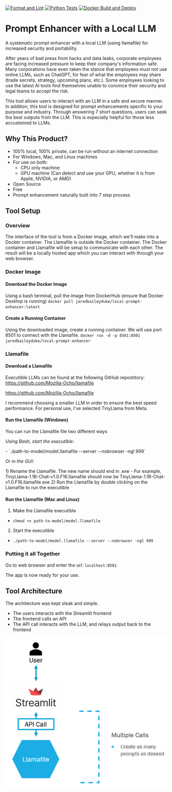 [![Format and Lint](https://github.com/JaredBaileyDuke/prompt-enhancer-with-local-llm/actions/workflows/format_and_lint.yml/badge.svg)](https://github.com/JaredBaileyDuke/prompt-enhancer-with-local-llm/actions/workflows/format_and_lint.yml)
[![Python Tests](https://github.com/JaredBaileyDuke/prompt-enhancer-with-local-llm/actions/workflows/python-tests_and_%20docker.yml/badge.svg)](https://github.com/JaredBaileyDuke/prompt-enhancer-with-local-llm/actions/workflows/python-tests_and_%20docker.yml)
[![Docker Build and Deploy](https://github.com/JaredBaileyDuke/prompt-enhancer-with-local-llm/actions/workflows/docker-build-deploy.yml/badge.svg)](https://github.com/JaredBaileyDuke/prompt-enhancer-with-local-llm/actions/workflows/docker-build-deploy.yml)

# Prompt Enhancer with a Local LLM
A systematic prompt enhancer with a local LLM (using llamafile) for increased security and portability.

After years of bad press from hacks and data leaks, corporate employees are facing increased pressure to keep their company's information safe. Many corporations have even taken the stance that employees must not use online LLMs, such as ChatGPT, for fear of what the employees may share (trade secrets, strategy, upcoming plans, etc.). Some employees looking to use the latest AI tools find themselves unable to convince their security and legal teams to accept the risk.

This tool allows users to interact with an LLM in a safe and secure manner. In addition, this tool is designed for prompt enhancements specific to your purpose and industry. Through answering 7 short questions, users can seek the best outputs from the LLM. This is especially helpful for those less accustomed to LLMs.

## Why This Product?
- 100% local, 100% private, can be run without an internet connection
- For Windows, Mac, and Linux machines
- For use on both:
  - CPU only machine
  - GPU machine (Can detect and use your GPU, whether it is from Apple, NVIDIA, or AMD)
- Open Source
- Free
- Prompt enhancement naturally built into 7 step process

## Tool Setup
### Overview
The interface of the tool is from a Docker image, which we'll make into a Docker container. The Llamafile is outside the Docker container. The Docker container and Llamafile will be setup to communicate with each other. The result will be a locally hosted app which you can interact with through your web browser.

### Docker Image
#### Download the Docker Image
Using a bash terminal, pull the image from DockerHub (ensure that Docker Desktop is running)
`docker pull jaredbaileyduke/local-prompt-enhancer:latest`

#### Create a Running Container
Using the downloaded image, create a running container. We will use port 8501 to connect with the Llamafile.
`docker run -d -p 8501:8501 jaredbaileyduke/local-prompt-enhancer`

### Llamafile
#### Download a Llamafile
Executible LLMs can be found at the following GitHub repostitory:
https://github.com/Mozilla-Ocho/llamafile
<p>
  <a href="https://github.com/Mozilla-Ocho/llamafile">
  https://github.com/Mozilla-Ocho/llamafile
  </a>
</p>

I recommend choosing a smaller LLM in order to ensure the best speed performance. For personal use, I've selected TinyLlama from Meta.

#### Run the Llamafile (Windows)
You can run the Llamafile file two different ways

<p><em>Using Bash, start the executible:</em></p>
- `./path-to-model/model.llamafile --server --nobrowser -ngl 999`

<p><em>Or in the GUI:</em></p>
1) Rename the Llamafile. The new name should end in .exe
  - For example, TinyLlama-1.1B-Chat-v1.0.F16.llamafile should now be TinyLlama-1.1B-Chat-v1.0.F16.llamafile.exe
2) Run the Llamafile by double clicking on the Llamafile to run the executible


#### Run the Llamafile (Mac and Linux)
1) Make the Llamafile executible
  - `chmod +x path-to-model/model.llamafile`
2) Start the executible
  - `./path-to-model/model.llamafile --server --nobrowser -ngl 999`

### Putting it all Together
Go to web browser and enter the url:
`localhost:8501`

The app is now ready for your use.

## Tool Architecture
The architecture was kept sleak and simple. 
- The users interacts with the Streamlit frontend
- The frontend calls an API
- The API call interacts with the LLM, and relays output back to the frontend

<p align="center">
  <img src="images/architecture.png" alt="Architecture Diagram">
</p>


